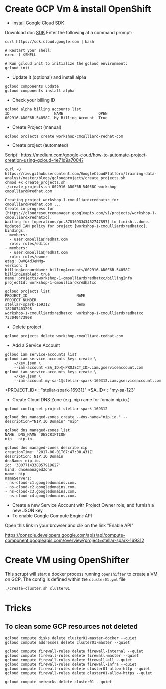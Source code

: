 # Create GCP Vm & install OpenShift

* Install Google Cloud SDK

Download doc [SDK](https://cloud.google.com/sdk/downloads) 
Enter the following at a command prompt:
```
curl https://sdk.cloud.google.com | bash

# Restart your shell:
exec -l $SHELL

# Run gcloud init to initialize the gcloud environment:
gcloud init
```

* Update it (optional) and install alpha

```
gcloud components update
gcloud components install alpha
```

* Check your billing ID

```
gcloud alpha billing accounts list
ID                    NAME                OPEN
002916-AD0F6B-54058C  My Billing Account  True
```

* Create Project (manual)

```
gcloud projects create workshop-cmoulliard-redhat-com
```

* Create project (automated)

Script : https://medium.com/google-cloud/how-to-automate-project-creation-using-gcloud-4e71d9a70047

```
curl -O https://raw.githubusercontent.com/GoogleCloudPlatform/training-data-analyst/master/blogs/gcloudprojects/create_projects.sh
chmod +x create_projects.sh
./create_projects.sh 002916-AD0F6B-54058C workshop cmoulliard@redhat.com

Creating project workshop-1-cmoulliardxredhatxc for cmoulliard@redhat.com ...
Create in progress for [https://cloudresourcemanager.googleapis.com/v1/projects/workshop-1-cmoulliardxredhatxc].
Waiting for [operations/pc.8781693343462747897] to finish...done.
Updated IAM policy for project [workshop-1-cmoulliardxredhatxc].
bindings:
- members:
  - user:cmoullia@redhat.com
  role: roles/editor
- members:
  - user:cmoullia@redhat.com
  role: roles/owner
etag: BwVQ4dJeMMg=
version: 1
billingAccountName: billingAccounts/002916-AD0F6B-54058C
billingEnabled: true
name: projects/workshop-1-cmoulliardxredhatxc/billingInfo
projectId: workshop-1-cmoulliardxredhatxc

gcloud projects list
PROJECT_ID                      NAME                            PROJECT_NUMBER
stellar-spark-169312            demo                            182007403298
workshop-1-cmoulliardxredhatxc  workshop-1-cmoulliardxredhatxc  733040473908
```

* Delete project

```
gcloud projects delete workshop-cmoulliard-redhat-com
```

* Add a Service Account

```
gcloud iam service-accounts list
gcloud iam service-accounts keys create \
    ~/key.json \
    --iam-account <SA_ID>@<PROJECT_ID>.iam.gserviceaccount.com
gcloud iam service-accounts keys create \
    ~/key.json \
    --iam-account my-sa-1@stellar-spark-169312.iam.gserviceaccount.com    
```

<PROJECT_ID> : "stellar-spark-169312"
<SA_ID> : "my-sa-123"

* Create Cloud DNS Zone (e.g. nip name for fomain nip.io.)

```
gcloud config set project stellar-spark-169312

gcloud dns managed-zones create --dns-name="nip.io." --description="NIP.IO Domain" "nip"

gcloud dns managed-zones list
NAME  DNS_NAME  DESCRIPTION
nip   nip.io.

gcloud dns managed-zones describe nip
creationTime: '2017-06-01T07:47:00.431Z'
description: NIP.IO Domain
dnsName: nip.io.
id: '3007714338857919627'
kind: dns#managedZone
name: nip
nameServers:
- ns-cloud-c1.googledomains.com.
- ns-cloud-c2.googledomains.com.
- ns-cloud-c3.googledomains.com.
- ns-cloud-c4.googledomains.com.
```

* Create a new Service Account with Project Owner role, and furnish a new JSON key
* To enable Google Compute Engine API

Open this link in your browser and clik on the link "Enable API"

https://console.developers.google.com/apis/api/compute-component.googleapis.com/overview?project=stellar-spark-169312

# Create VM using OpenShifter

This scrupt will start a docker process running `openshifter` to create a VM on GCP. The config is defined within the 
`cluster01.yml` file

```
./create-cluster.sh cluster01
```

# Tricks

## To clean some GCP resources not deleted

```
gcloud compute disks delete cluster01-master-docker --quiet
gcloud compute addresses delete cluster01-master --quiet

gcloud compute firewall-rules delete firewall-internal --quiet
gcloud compute firewall-rules delete firewall-master --quiet
gcloud compute firewall-rules delete firewall-all --quiet
gcloud compute firewall-rules delete firewall-infra --quiet
gcloud compute firewall-rules delete cluster01-allow-http --quiet
gcloud compute firewall-rules delete cluster01-allow-https --quiet

gcloud compute networks delete cluster01 --quiet
```
